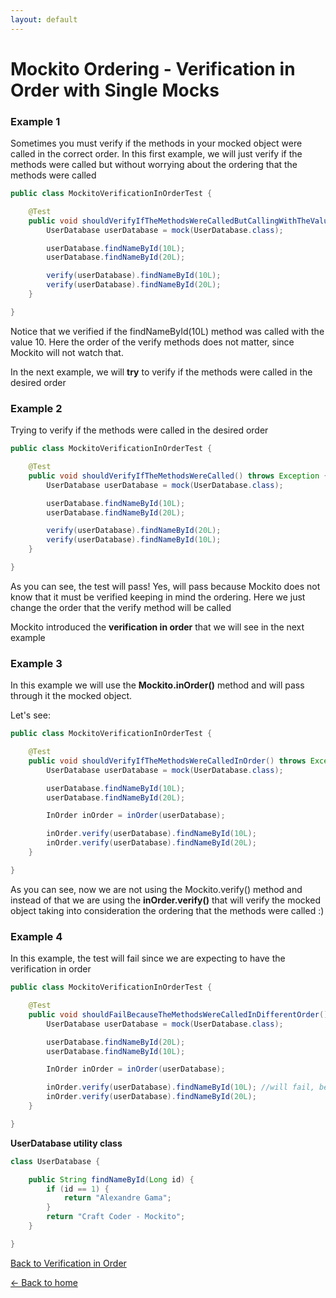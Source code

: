 ```yaml
---
layout: default
---
```


# Mockito Ordering - Verification in Order with Single Mocks

### Example 1

Sometimes you must verify if the methods in your mocked object were called in the correct order.
In this first example, we will just verify if the methods were called but without worrying about
the ordering that the methods were called

```java
public class MockitoVerificationInOrderTest {

	@Test
	public void shouldVerifyIfTheMethodsWereCalledButCallingWithTheValue10First() throws Exception {
		UserDatabase userDatabase = mock(UserDatabase.class);

		userDatabase.findNameById(10L);
		userDatabase.findNameById(20L);

		verify(userDatabase).findNameById(10L);
		verify(userDatabase).findNameById(20L);
	}

}
```

Notice that we verified if the findNameById(10L) method was called with the value 10. Here the order of the
verify methods does not matter, since Mockito will not watch that.

In the next example, we will **try** to verify if the methods were called in the desired order

### Example 2

Trying to verify if the methods were called in the desired order

```java    
public class MockitoVerificationInOrderTest {

	@Test
	public void shouldVerifyIfTheMethodsWereCalled() throws Exception {
		UserDatabase userDatabase = mock(UserDatabase.class);

		userDatabase.findNameById(10L);
		userDatabase.findNameById(20L);

		verify(userDatabase).findNameById(20L);
		verify(userDatabase).findNameById(10L);
	}

}
```

As you can see, the test will pass! Yes, will pass because Mockito does not know that it must be verified
keeping in mind the ordering. Here we just change the order that the verify method will be called

Mockito introduced the **verification in order** that we will see in the next example

### Example 3

In this example we will use the **Mockito.inOrder()** method and will pass through it the mocked object.

Let's see:

```java
public class MockitoVerificationInOrderTest {

	@Test
	public void shouldVerifyIfTheMethodsWereCalledInOrder() throws Exception {
		UserDatabase userDatabase = mock(UserDatabase.class);

		userDatabase.findNameById(10L);
		userDatabase.findNameById(20L);

		InOrder inOrder = inOrder(userDatabase);

		inOrder.verify(userDatabase).findNameById(10L);
		inOrder.verify(userDatabase).findNameById(20L);
	}

}
```

As you can see, now we are not using the Mockito.verify() method and instead of that we are using the
**inOrder.verify()** that will verify the mocked object taking into consideration the ordering that the methods were called :)

### Example 4

In this example, the test will fail since we are expecting to have the verification in order

```java
public class MockitoVerificationInOrderTest {

	@Test
	public void shouldFailBecauseTheMethodsWereCalledInDifferentOrder() throws Exception {
		UserDatabase userDatabase = mock(UserDatabase.class);

		userDatabase.findNameById(20L);
		userDatabase.findNameById(10L);

		InOrder inOrder = inOrder(userDatabase);

		inOrder.verify(userDatabase).findNameById(10L); //will fail, because this method was not called first
		inOrder.verify(userDatabase).findNameById(20L);
	}

}
```

**UserDatabase utility class**

```java
class UserDatabase {

	public String findNameById(Long id) {
		if (id == 1) {
			return "Alexandre Gama";
		}
		return "Craft Coder - Mockito";
	}

}
```

[Back to Verification in Order](mockito-particular-order-single-mock)

[<- Back to home](/)
